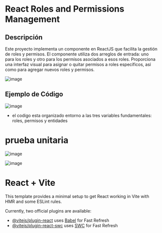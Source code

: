 # React Roles and Permissions Management

## Descripción

Este proyecto implementa un componente en ReactJS que facilita la gestión de roles y permisos. El componente utiliza dos arreglos de entrada: uno para los roles y otro para los permisos asociados a esos roles. Proporciona una interfaz visual para asignar o quitar permisos a roles específicos, así como para agregar nuevos roles y permisos.

![image](https://github.com/bleach41/RolesPermisos/assets/78830055/10f820e8-baa1-4dba-aaa0-5afa320ef406)

## Ejemplo de Código

![image](https://github.com/bleach41/RolesPermisos/assets/78830055/45551d40-5c55-43e3-a196-3c8af8584789)

* el codigo esta organizado entorno a las tres variables fundamentales: roles, permisos y entidades 


# prueba unitaria

![image](https://github.com/bleach41/RolesPermisos/assets/78830055/d9702ebd-1d16-4471-aa73-b3302b97593d)


![image](https://github.com/bleach41/RolesPermisos/assets/78830055/de82d15f-4003-4b23-880c-6cded93c8a60)


# React + Vite

This template provides a minimal setup to get React working in Vite with HMR and some ESLint rules.

Currently, two official plugins are available:

- [@vitejs/plugin-react](https://github.com/vitejs/vite-plugin-react/blob/main/packages/plugin-react/README.md) uses [Babel](https://babeljs.io/) for Fast Refresh
- [@vitejs/plugin-react-swc](https://github.com/vitejs/vite-plugin-react-swc) uses [SWC](https://swc.rs/) for Fast Refresh
